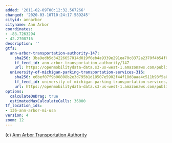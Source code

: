 ```yaml
---
added: '2011-02-09T00:12:32.567266'
changed: '2020-03-10T10:24:17.589245'
cityid: annarbor
cityname: Ann Arbor
coordinates:
- -83.7263294
- 42.2708716
description: ''
gtfs:
  ann-arbor-transportation-authority-147:
    sha256: 3ba9edb5d34226657014d019f6eb4a9339e291ea70c8372a2370f4b54f05b7c3
    tf_feed_id: ann-arbor-transportation-authority/147
    url: https://openmobilitydata-data.s3-us-west-1.amazonaws.com/public/feeds/ann-arbor-transportation-authority/147/20200121/gtfs.zip
  university-of-michigan-parking-transportation-services-316:
    sha256: e6bef07f9b00808b2e3d795b1d18507e5902f44f18d8aaa4c511b93f5a0c06ef
    tf_feed_id: university-of-michigan-parking-transportation-services/316
    url: https://openmobilitydata-data.s3-us-west-1.amazonaws.com/public/feeds/university-of-michigan-parking-transportation-services/316/20200207/gtfs.zip
options:
  calculateOnDrag: true
  estimatedMaxCalculateCalls: 36000
tf_location_ids:
- 136-ann-arbor-mi-usa
version: 4
zoom: 12
---
```


(c) [Ann Arbor Transportation Authority](http://www.theride.org/)
